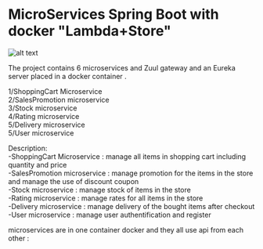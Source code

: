 # MicroServices Spring Boot with docker "Lambda+Store"
![alt text](https://www.red-gate.com/simple-talk/wp-content/uploads/2017/09/word-image-59.png)


The project contains 6 microservices and Zuul gateway and an Eureka server placed in a docker container .


1/ShoppingCart Microservice<br />
2/SalesPromotion microservice<br />
3/Stock microservice<br />
4/Rating microservice<br />
5/Delivery microservice<br />
5/User microservice<br />

Description:<br />
-ShoppingCart Microservice : manage all items in shopping cart including quantity and price <br />
-SalesPromotion microservice : manage promotion for the items in the store and manage the use of discount coupon<br />
-Stock microservice : manage stock of items in the store <br />
-Rating microservice : manage rates for all items in the store <br />
-Delivery microservice : manage delivery of the bought items after checkout <br />
-User microservice : manage user authentification and register<br />



 microservices are in one container docker  and they all use  api from each other :

